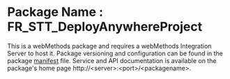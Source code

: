 # Package Name : FR_STT_DeployAnywhereProject
This is a webMethods package and requires a webMethods Integration Server to host it. Package versioning and configuration can be found in the package [manifest](./FR_STT_DeployAnywhereProject/manifest.v3) file. Service and API documentation is available on the package's home page http://&lt;server&gt;:&lt;port&gt;/&lt;packagename>.
